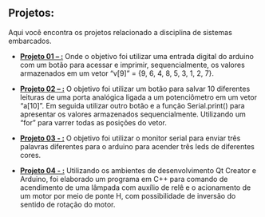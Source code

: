 ## Projetos:

Aqui você encontra os projetos relacionado a disciplina de sistemas embarcados.

* **[Projeto 01 – :](https://github.com/leonlauriano/sistemas_embarcados/tree/main/projeto1)**
Onde o objetivo foi utilizar uma entrada digital do arduino com um botão para acessar e imprimir, sequencialmente, os valores armazenados em um vetor “v[9]” = {9, 6, 4, 8, 5, 3, 1, 2, 7}. 

* **[Projeto 02 – :](https://github.com/leonlauriano/sistemas_embarcados/tree/main/projeto2)**
O objetivo foi utilizar um botão para salvar 10 diferentes leituras de uma porta analógica ligada a um potenciômetro em um vetor “a[10]”. Em seguida utilizar outro botão e a função Serial.print() para apresentar os valores armazenados sequencialmente. Utilizando um “for” para varrer todas as posições do vetor.

                                                                                                                                                         
* **[Projeto 03 - :](https://github.com/leonlauriano/sistemas_embarcados/tree/main/projeto3)**
O objetivo foi utilizar o monitor serial para enviar três palavras diferentes para o arduino para acender três leds de diferentes cores.  

* **[Projeto 04 - :](https://github.com/leonlauriano/sistemas_embarcados/tree/main/projeto%204)**
Utilizando os ambientes de desenvolvimento Qt Creator e Arduino, foi elaborado um programa em C++ para comando de acendimento de uma lâmpada com auxílio de relê e o acionamento de um motor por meio de ponte H, com possibilidade de inversão do sentido de rotação do motor.
